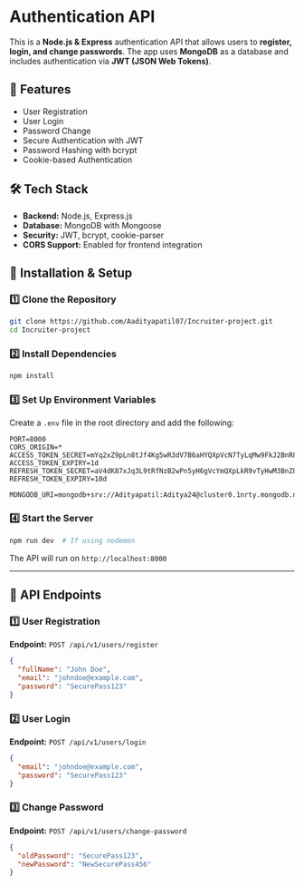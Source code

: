 # Authentication API

This is a **Node.js & Express** authentication API that allows users to **register, login, and change passwords**. The app uses **MongoDB** as a database and includes authentication via **JWT (JSON Web Tokens)**.

## 🚀 Features
- User Registration
- User Login
- Password Change
- Secure Authentication with JWT
- Password Hashing with bcrypt
- Cookie-based Authentication

## 🛠️ Tech Stack
- **Backend:** Node.js, Express.js
- **Database:** MongoDB with Mongoose
- **Security:** JWT, bcrypt, cookie-parser
- **CORS Support:** Enabled for frontend integration

## 🔧 Installation & Setup

### 1️⃣ Clone the Repository
```sh
git clone https://github.com/Aadityapatil07/Incruiter-project.git
cd Incruiter-project
```

### 2️⃣ Install Dependencies
```sh
npm install
```

### 3️⃣ Set Up Environment Variables
Create a `.env` file in the root directory and add the following:
```env
PORT=8000
CORS_ORIGIN=*
ACCESS_TOKEN_SECRET=mYq2xZ9pLn8tJf4Kg5wR3dV7B6aHYQXpVcN7TyLqMw9FkJ2BnR8P6X4VdYWpNzJ3
ACCESS_TOKEN_EXPIRY=1d
REFRESH_TOKEN_SECRET=aV4dK87xJq3L9tRfNzB2wPn5yH6gVcYmQXpLkR9vTyHwM3BnZ8FpJ6LqX2dR7YwN
REFRESH_TOKEN_EXPIRY=10d

MONGODB_URI=mongodb+srv://Adityapatil:Aditya24@cluster0.1nrty.mongodb.net/Incruiter

```

### 4️⃣ Start the Server
```sh
npm run dev  # If using nodemon
```
The API will run on `http://localhost:8000`

---

## 📌 API Endpoints

### **1️⃣ User Registration**
**Endpoint:** `POST /api/v1/users/register`
```json
{
  "fullName": "John Doe",
  "email": "johndoe@example.com",
  "password": "SecurePass123"
}
```

### **2️⃣ User Login**
**Endpoint:** `POST /api/v1/users/login`
```json
{
  "email": "johndoe@example.com",
  "password": "SecurePass123"
}
```

### **3️⃣ Change Password**
**Endpoint:** `POST /api/v1/users/change-password`
```json
{
  "oldPassword": "SecurePass123",
  "newPassword": "NewSecurePass456"
}
```
